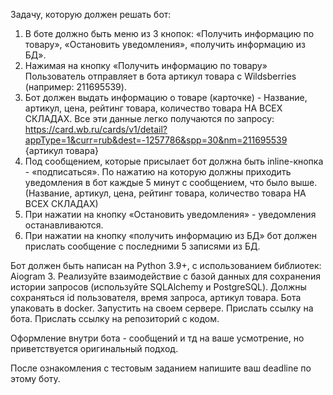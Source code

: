 Задачу, которую должен решать бот:
1. В боте должно быть меню из 3 кнопок: «Получить информацию по товару»,
    «Остановить уведомления», «получить информацию из БД».
2. Нажимая на кнопку «Получить информацию по товару» Пользователь отправляет
    в бота артикул товара с Wildsberries (например: 211695539).
3. Бот должен выдать информацию о товаре (карточке) - Название, артикул, цена,
    рейтинг товара, количество товара НА ВСЕХ СКЛАДАХ.
Все эти данные легко получаются по запросу:
    https://card.wb.ru/cards/v1/detail?appType=1&curr=rub&dest=-1257786&spp=30&nm=211695539
    {артикул товара}
4. Под сообщением, которые присылает бот должна быть inline-кнопка - «подписаться».
    По нажатию на которую должны приходить уведомления в бот каждые 5 минут с сообщением,
    что было выше. (Название, артикул, цена, рейтинг товара, количество товара НА ВСЕХ СКЛАДАХ)
5. При нажатии на кнопку «Остановить уведомления» - уведомления останавливаются.
6. При нажатии на кнопку «получить информацию из БД» бот должен прислать сообщение
    с последними 5 записями из БД.

Бот должен быть написан на Python 3.9+, с использованием библиотек: Aiogram 3.
    Реализуйте взаимодействие с базой данных для сохранения
    истории запросов (используйте SQLAlchemy и PostgreSQL).
    Должны сохраняться id пользователя, время запроса, артикул товара.
    Бота упаковать в docker. Запустить на своем сервере.
    Прислать ссылку на бота. Прислать ссылку на репозиторий с кодом.

Оформление внутри бота - сообщений и тд на ваше усмотрение,
    но приветствуется оригинальный подход.

После ознакомления с тестовым заданием напишите ваш deadline по этому боту.
